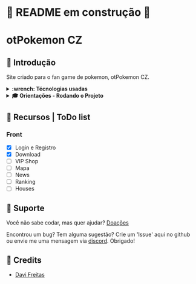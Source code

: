 # 🚧 README em construção 🚧
# otPokemon CZ
## 📝 Introdução

Site criado para o fan game de pokemon, otPokemon CZ.

<details>
  <summary>
    <strong> :wrench: Técnologias usadas </strong>
  </summary>

Front-end:
  > Desenvolvido usando: React, Context, SyledComponents, CSS

</details>

<details>
  <summary>
     <strong> 🎓 Orientações - Rodando o Projeto </strong>
   </summary>

> Online
<p><a href="https://datavinny.github.io/otpokemoncz-app/">Clique aqui</a> para ver o projeto no seu navegador.</p>

### Desenvolvimento
:warning: Troque o `.env.example` por `.env` e o configure.

> Frontend
  - `npm start`.
 
> Tests 
  - rode o comando `npm run tests`.
  - :warning: Alguns testes podem requerir que o Front/Back estejam rodando!
 
</details>

## 📌 Recursos | ToDo list

### Front
- [x] Login e Registro 
- [x] Download
- [ ] VIP Shop
- [ ] Mapa
- [ ] News
- [ ] Ranking
- [ ] Houses
 
## 📌 Suporte
Você não sabe codar, mas quer ajudar? <a href="">Doações</a>

Encontrou um bug? Tem alguma sugestão? Crie um 'Issue' aqui no github ou envie me uma mensagem via <a href="">discord</a>. Obrigado!

## 📌 Credits 
- <p><a href="https://www.linkedin.com/in/davifreitass/">Davi Freitas</a></p>
